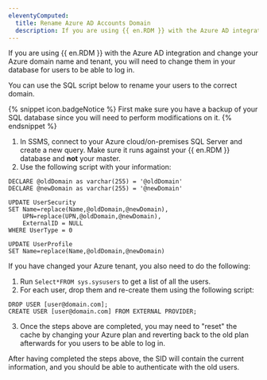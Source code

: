 ```yaml
---
eleventyComputed:
  title: Rename Azure AD Accounts Domain
  description: If you are using {{ en.RDM }} with the Azure AD integration and change your Azure domain name and tenant, you will need to change them in {{ en.RDM }}.
---
```

If you are using {{ en.RDM }} with the Azure AD integration and change your Azure domain name and tenant, you will need to change them in your database for users to be able to log in.

You can use the SQL script below to rename your users to the correct domain.

{% snippet icon.badgeNotice %}
First make sure you have a backup of your SQL database since you will need to perform modifications on it.
{% endsnippet %}

1. In SSMS, connect to your Azure cloud/on-premises SQL Server and create a new query. Make sure it runs against your {{ en.RDM }} database and **not** your master.
1. Use the following script with your information:
```
DECLARE @oldDomain as varchar(255) = '@oldDomain'
DECLARE @newDomain as varchar(255) = '@newDomain'

UPDATE UserSecurity 
SET Name=replace(Name,@oldDomain,@newDomain),
    UPN=replace(UPN,@oldDomain,@newDomain), 
    ExternalID = NULL
WHERE UserType = 0

UPDATE UserProfile 
SET Name=replace(Name,@oldDomain,@newDomain)
```

If you have changed your Azure tenant, you also need to do the following:
1. Run `Select*FROM sys.sysusers` to get a list of all the users.
1. For each user, drop them and re-create them using the following script:
```
DROP USER [user@domain.com];
CREATE USER [user@domain.com] FROM EXTERNAL PROVIDER;
```
3. Once the steps above are completed, you may need to "reset" the cache by changing your Azure plan and reverting back to the old plan afterwards for you users to be able to log in.

After having completed the steps above, the SID will contain the current information, and you should be able to authenticate with the old users.
